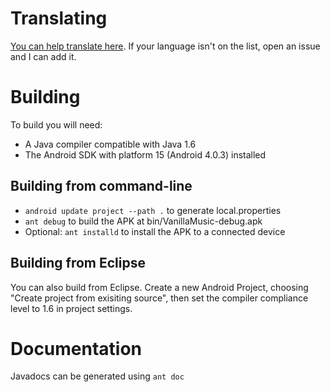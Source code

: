 Translating
===========
[You can help translate here](http://crowdin.net/project/vanilla-music/invite). If your language isn't on the list, open an issue and I can add it.

Building
========
To build you will need:

 * A Java compiler compatible with Java 1.6
 * The Android SDK with platform 15 (Android 4.0.3) installed

Building from command-line
--------------------------
 * `android update project --path .` to generate local.properties
 * `ant debug` to build the APK at bin/VanillaMusic-debug.apk
 * Optional: `ant installd` to install the APK to a connected device

Building from Eclipse
---------------------
You can also build from Eclipse. Create a new Android Project, choosing "Create project from exisiting source", then set the compiler compliance level to 1.6 in project settings.

Documentation
=============
Javadocs can be generated using `ant doc`
